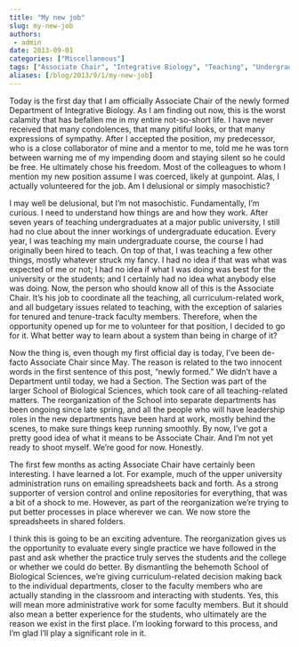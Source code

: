 ```yaml
---
title: "My new job"
slug: my-new-job
authors:
 - admin
date: 2013-09-01
categories: ["Miscellaneous"]
tags: ["Associate Chair", "Integrative Biology", "Teaching", "Undergraduate education"]
aliases: [/blog/2013/9/1/my-new-job]
---
```

Today is the first day that I am officially Associate Chair of the newly formed Department of Integrative Biology. As I am finding out now, this is the worst calamity that has befallen me in my entire not-so-short life. I have never received that many condolences, that many pitiful looks, or that many expressions of sympathy. After I accepted the position, my predecessor, who is a close collaborator of mine and a mentor to me, told me he was torn between warning me of my impending doom and staying silent so he could be free. He ultimately chose his freedom. Most of the colleagues to whom I mention my new position assume I was coerced, likely at gunpoint. Alas, I actually volunteered for the job. Am I delusional or simply masochistic?

I may well be delusional, but I’m not masochistic. Fundamentally, I’m curious. I need to understand how things are and how they work. After seven years of teaching undergraduates at a major public university, I still had no clue about the inner workings of undergraduate education. Every year, I was teaching my main undergraduate course, the course I had originally been hired to teach. On top of that, I was teaching a few other things, mostly whatever struck my fancy. I had no idea if that was what was expected of me or not; I had no idea if what I was doing was best for the university or the students; and I certainly had no idea what anybody else was doing. Now, the person who should know all of this is  the Associate Chair. It’s his job to coordinate all the teaching, all curriculum-related work, and all budgetary issues related to teaching, with the exception of salaries for tenured and tenure-track faculty members. Therefore, when the opportunity opened up for me to volunteer for that position, I decided to go for it. What better way to learn about a system than being in charge of it?

Now the thing is, even though my first official day is today, I’ve been de-facto Associate Chair since May. The reason is related to the two innocent words in the first sentence of this post, “newly formed.” We didn’t have a Department until today, we had a Section. The Section was part of the larger School of Biological Sciences, which took care of all teaching-related matters. The reorganization of the School into separate departments has been ongoing since late spring, and all the people who will have leadership roles in the new departments have been hard at work, mostly behind the scenes, to make sure things keep running smoothly. By now, I’ve got a pretty good idea of what it means to be Associate Chair. And I’m not yet ready to shoot myself. We’re good for now. Honestly.

The first few months as acting Associate Chair have certainly been interesting. I have learned a lot. For example, much of the upper university administration runs on emailing spreadsheets back and forth. As a strong supporter of version control and online repositories for everything, that was a bit of a shock to me. However, as part of the reorganization we’re trying to put better processes in place wherever we can. We now store the spreadsheets in shared folders.

I think this is going to be an exciting adventure. The reorganization gives us the opportunity to evaluate every single practice we have followed in the past and ask whether the practice truly serves the students and the college or whether we could do better. By dismantling the behemoth School of Biological Sciences, we’re giving curriculum-related decision making back to the individual departments, closer to the faculty members who are actually standing in the classroom and interacting with students. Yes, this will mean more administrative work for some faculty members. But it should also mean a better experience for the students, who ultimately are the reason we exist in the first place. I’m looking forward to this process, and I’m glad I’ll play a significant role in it.
